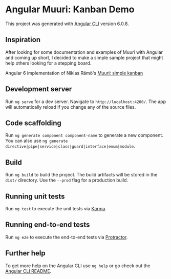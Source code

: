 # Angular Muuri: Kanban Demo

This project was generated with [Angular CLI](https://github.com/angular/angular-cli) version 6.0.8.

## Inspiration

After looking for some documentation and examples of Muuri with Angular and coming up short, I decided to make a simple sample project that might help others looking for a stepping board.

Angular 6 implementation of Niklas Rämö's [Muuri: simple kanban](https://codepen.io/niklasramo/details/ppeMbK)

## Development server

Run `ng serve` for a dev server. Navigate to `http://localhost:4200/`. The app will automatically reload if you change any of the source files.

## Code scaffolding

Run `ng generate component component-name` to generate a new component. You can also use `ng generate directive|pipe|service|class|guard|interface|enum|module`.

## Build

Run `ng build` to build the project. The build artifacts will be stored in the `dist/` directory. Use the `--prod` flag for a production build.

## Running unit tests

Run `ng test` to execute the unit tests via [Karma](https://karma-runner.github.io).

## Running end-to-end tests

Run `ng e2e` to execute the end-to-end tests via [Protractor](http://www.protractortest.org/).

## Further help

To get more help on the Angular CLI use `ng help` or go check out the [Angular CLI README](https://github.com/angular/angular-cli/blob/master/README.md).
